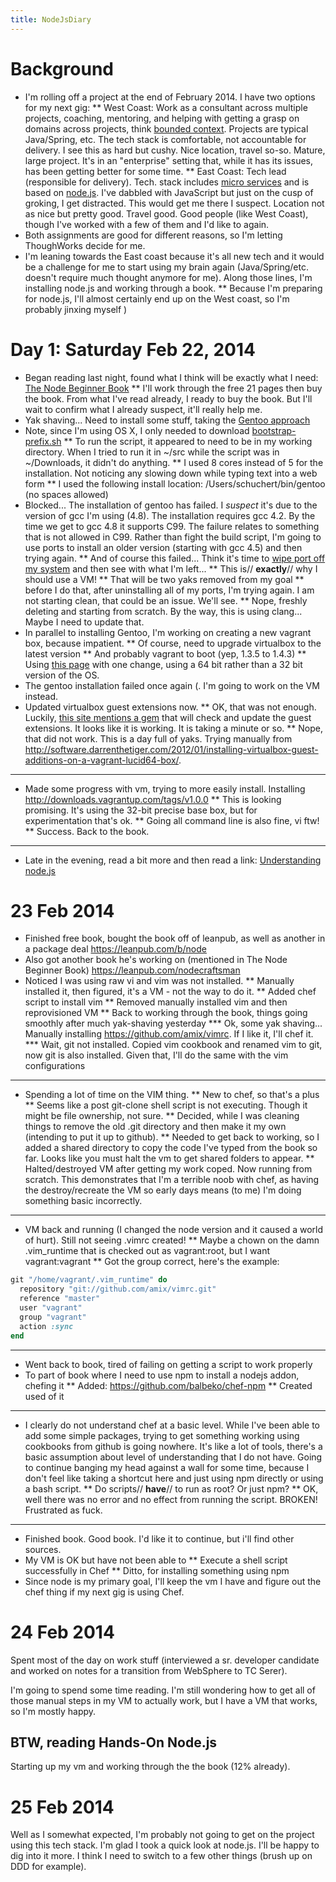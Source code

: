 ```yaml
---
title: NodeJsDiary
---
```

# Background
* I'm rolling off a project at the end of February 2014. I have two options for my next gig:
** West Coast: Work as a consultant across multiple projects, coaching, mentoring, and helping with getting a grasp on domains across projects, think [bounded context](http://www.sapiensworks.com/blog/post/2012/04/17/DDD-The-Bounded-Context-Explained.aspx). Projects are typical Java/Spring, etc. The tech stack is comfortable, not accountable for delivery. I see this as hard but cushy. Nice location, travel so-so. Mature, large project. It's in an "enterprise" setting that, while it has its issues, has been getting better for some time.
** East Coast: Tech lead (responsible for delivery). Tech. stack includes [micro services](http://yobriefca.se/blog/2013/04/29/micro-service-architecture/) and is based on [node.js](http://en.wikipedia.org/wiki/Nodejs). I've dabbled with JavaScript but just on the cusp of groking, I get distracted. This would get me there I suspect. Location not as nice but pretty good. Travel good. Good people (like West Coast), though I've worked with a few of them and I'd like to again.
* Both assignments are good for different reasons, so I'm letting ThoughWorks decide for me.
* I'm leaning towards the East coast because it's all new tech and it would be a challenge for me to start using my brain again (Java/Spring/etc. doesn't require much thought anymore for me). Along those lines, I'm installing node.js and working through a book. 
** Because I'm preparing for node.js, I'll almost certainly end up on the West coast, so I'm probably jinxing myself )

# Day 1: Saturday Feb 22, 2014
* Began reading last night, found what I think will be exactly what I need: [The Node Beginner Book](http://www.nodebeginner.org/)
** I'll work through the free 21 pages then buy the book. From what I've read already, I ready to buy the book. But I'll wait to confirm what I already suspect, it'll really help me.
* Yak shaving... Need to install some stuff, taking the [Gentoo approach](http://www.gentoo.org/proj/en/gentoo-alt/prefix/bootstrap.xml)
* Note, since I'm using OS X, I only needed to download [bootstrap-prefix.sh](http://prefix.gentooexperimental.org/hg/prefix-tree/raw-file/default/scripts/bootstrap-prefix.sh)
** To run the script, it appeared to need to be in my working directory. When I tried to run it in ~/src while the script was in ~/Downloads, it didn't do anything.
** I used 8 cores instead of 5 for the installation. Not noticing any slowing down while typing text into a web form
** I used the following install location: /Users/schuchert/bin/gentoo (no spaces allowed)
* Blocked... The installation of gentoo has failed. I *suspect* it's due to the version of gcc I'm using (4.8). The installation requires gcc 4.2. By the time we get to gcc 4.8 it supports C99. The failure relates to something that is not allowed in C99. Rather than fight the build script, I'm going to use ports to install an older version (starting with gcc 4.5) and then trying again.
** And of course this failed... Think it's time to [wipe port off my system](https://guide.macports.org/chunked/installing.macports.uninstalling.html) and then see with what I'm left...
** This is// **exactly**// why I should use a VM! 
** That will be two yaks removed from my goal
** before I do that, after uninstalling all of my ports, I'm trying again. I am not starting clean, that could be an issue. We'll see.
** Nope, freshly deleting and starting from scratch. By the way, this is using clang... Maybe I need to update that.
* In parallel to installing Gentoo, I'm working on creating a new vagrant box, because impatient.
** Of course, need to upgrade virtualbox to the latest version
** And probably vagrant to boot (yep, 1.3.5 to 1.4.3)
** Using [this page](http://dev.alexishevia.com/2013/09/setting-up-nodejs-dev-environment-with.html) with one change, using a 64 bit rather than a 32 bit version of the OS.
* The gentoo installation failed once again (. I'm going to work on the VM instead.
* Updated virtualbox guest extensions now.
** OK, that was not enough. Luckily, [this site mentions a gem](http://kvz.io/blog/2013/01/16/vagrant-tip-keep-virtualbox-guest-additions-in-sync/) that will check and update the guest extensions. It looks like it is working. It is taking a minute or so.
** Nope, that did not work. This is a day full of yaks. Trying manually from <http://software.darrenthetiger.com/2012/01/installing-virtualbox-guest-additions-on-a-vagrant-lucid64-box/>.
----
* Made some progress with vm, trying to more easily install. Installing <http://downloads.vagrantup.com/tags/v1.0.0>
** This is looking promising. It's using the 32-bit precise base box, but for experimentation that's ok.
** Going all command line is also fine, vi ftw!
** Success. Back to the book.
----
* Late in the evening, read a bit more and then read a link: [Understanding node.js](http://debuggable.com/posts/understanding-node-js:4bd98440-45e4-4a9a-8ef7-0f7ecbdd56cb)

# 23 Feb 2014
* Finished free book, bought the book off of leanpub, as well as another in a package deal <https://leanpub.com/b/node>
* Also got another book he's working on (mentioned in The Node Beginner Book) <https://leanpub.com/nodecraftsman>
* Noticed I was using raw vi and vim was not installed.
** Manually installed it, then figured, it's a VM - not the way to do it.
** Added chef script to install vim
** Removed manually installed vim and then reprovisioned VM
** Back to working through the book, things going smoothly after much yak-shaving yesterday
*** Ok, some yak shaving... Manually installing <https://github.com/amix/vimrc>. If I like it, I'll chef it.
*** Wait, git not installed. Copied vim cookbook and renamed vim to git, now git is also installed. Given that, I'll do the same with the vim configurations
----
* Spending a lot of time on the VIM thing.
** New to chef, so that's a plus
** Seems like a post git-clone shell script is not executing. Though it might be file ownership, not sure. 
** Decided, while I was cleaning things to remove the old .git directory and then make it my own (intending to put it up to github).
** Needed to get back to working, so I added a shared directory to copy the code I've typed from the book so far. Looks like you must halt the vm to get shared folders to appear.
** Halted/destroyed VM after getting my work coped. Now running from scratch. This demonstrates that I'm a terrible noob with chef, as having the destroy/recreate the VM so early days means (to me) I'm doing something basic incorrectly.
----
* VM back and running (I changed the node version and it caused a world of hurt). Still not seeing .vimrc created!
** Maybe a chown on the damn .vim_runtime that is checked out as vagrant:root, but I want vagrant:vagrant
** Got the group correct, here's the example:
```ruby
git "/home/vagrant/.vim_runtime" do
  repository "git://github.com/amix/vimrc.git"
  reference "master"
  user "vagrant"
  group "vagrant"
  action :sync
end
```
----
* Went back to book, tired of failing on getting a script to work properly
* To part of book where I need to use npm to install a nodejs addon, chefing it
** Added: https://github.com/balbeko/chef-npm
** Created used of it
----
* I clearly do not understand chef at a basic level. While I've been able to add some simple packages, trying to get something working using cookbooks from github is going nowhere. It's like a lot of tools, there's a basic assumption about level of understanding that I do not have. Going to continue banging my head against a wall for some time, because I don't feel like taking a shortcut here and just using npm directly or using a bash script.
** Do scripts// **have**// to run as root? Or just npm?
** OK, well there was no error and no effect from running the script. BROKEN! Frustrated as fuck.
----
* Finished book. Good book. I'd like it to continue, but i'll find other sources.
* My VM is OK but have not been able to
** Execute a shell script successfully in Chef
** Ditto, for installing something using npm
* Since node is my primary goal, I'll keep the vm I have and figure out the chef thing if my next gig is using Chef.

# 24 Feb 2014
Spent most of the day on work stuff (interviewed a sr. developer candidate and worked on notes for a transition from WebSphere to TC Serer).

I'm going to spend some time reading. I'm still wondering how to get all of those manual steps in my VM to actually work, but I have a VM that works, so I'm mostly happy.

BTW, reading Hands-On Node.js
----
Starting up my vm and working through the the book (12% already).

# 25 Feb 2014
Well as I somewhat expected, I'm probably not going to get on the project using this tech stack. I'm glad I took a quick look at node.js. I'll be happy to dig into it more. I think I need to switch to a few other things (brush up on DDD for example).